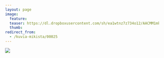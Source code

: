 ```yaml
---
layout: page
image:
  feature:
  teaser: https://dl.dropboxusercontent.com/sh/ea1wtnz7z734o12/AACMM1mkj52DhrvgSPQkSC-Ea/mikin-kuvat/2/DSC07786-245px.jpg
  thumb:
redirect_from:
  - /kuvia-mikista/00025
---
```


[![](https://dl.dropboxusercontent.com/sh/ea1wtnz7z734o12/AAAWe-60cEALpiVwpVWNC0q6a/mikin-kuvat/2/DSC07786-800px.jpg)](https://dl.dropboxusercontent.com/sh/ea1wtnz7z734o12/AABGt8b7pzh24Ts9CH42Wc7Ca/mikin-kuvat/2/DSC07786.jpg)
